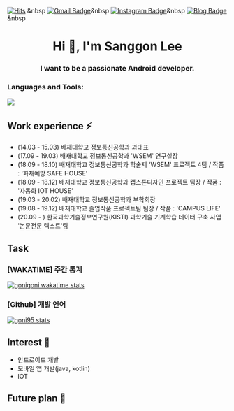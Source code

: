 [![Hits](https://hits.seeyoufarm.com/api/count/incr/badge.svg?url=https%3A%2F%2Fgithub.com%2FGONI95%2Fhit-counter&count_bg=%234B4B4B&title_bg=%23000000&icon=github.svg&icon_color=%23EDEDED&title=VISIT&edge_flat=true)](https://hits.seeyoufarm.com/) &nbsp <!-- 방문자 수 : https://hits.seeyoufarm.com/ -->
[![Gmail Badge](https://img.shields.io/badge/Gmail-d14836?style=flat-square&logo=Gmail&logoColor=white&link=mailto:sanggoni009@gmail.com)](mailto:sanggoni009@gmail.com)&nbsp <!-- 카드 만들기 : https://shields.io/ -->
[![Instagram Badge](https://img.shields.io/badge/-Instagram-dd2a7b?style=flat-square&logo=instagram&logoColor=white&link=https://www.instagram.com/tkd._rhs.95/)](https://www.instagram.com/tkd._rhs.95/)&nbsp 
[![Blog Badge](http://img.shields.io/badge/-Blog-brightgreen?style=flat-square&logo=FF5722&link=https://blog.naver.com/chajuhui123)](https://goni95.tistory.com/)&nbsp 

<h1 align="center">Hi 👋, I'm Sanggon Lee</h1>
<h3 align="center">I want to be a passionate Android developer.</h3>


<h3 align="left">Languages and Tools:</h3>

<p align="left"> <a href="https://developer.android.com" target="_blank"> 
  <img src="https://img.shields.io/badge/Android Studio-65FF5E?style=flat-square&logo=Android Studio&logoColor=white"/></a>&nbsp 
</p>


## Work experience ⚡
- (14.03 - 15.03) 배재대학교 정보통신공학과 과대표
- (17.09 - 19.03) 배재대학교 정보통신공학과 'WSEM' 연구실장
- (18.09 - 18.10) 배재대학교 정보통신공학과 학술제 'WSEM' 프로젝트 4팀 / 작품 : '화재예방 SAFE HOUSE'
- (18.09 - 18.12) 배재대학교 정보통신공학과 캡스톤디자인 프로젝트 팀장 / 작품 : '자동화 IOT HOUSE'
- (19.03 - 20.02) 배재대학교 정보통신공학과 부학회장
- (19.08 - 19.12) 배재대학교 졸업작품 프로젝트팀 팀장 / 작품 : 'CAMPUS LIFE'
- (20.09 - ) 한국과학기술정보연구원(KISTI) 과학기술 기계학습 데이터 구축 사업 '논문전문 텍스트'팀

## Task
<h3>[WAKATIME] 주간 통계</h3>

[![gonigoni wakatime stats](https://github-readme-stats.vercel.app/api/wakatime?username=gonigoni)](https://wakatime.com/@gonigoni)

<h3>[Github] 개발 언어</h3>

[![goni95 stats](https://github-readme-stats.vercel.app/api/top-langs/?username=goni95&langs_count=8)](https://wakatime.com/@gonigoni)

## Interest 👀
- 안드로이드 개발
- 모바일 앱 개발(java, kotlin)
- IOT

## Future plan 🔭

